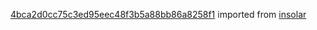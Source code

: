 [4bca2d0cc75c3ed95eec48f3b5a88bb86a8258f1](https://github.com/insolar/insolar/commit/4bca2d0cc75c3ed95eec48f3b5a88bb86a8258f1) imported from [insolar](https://github.com/insolar/insolar)
